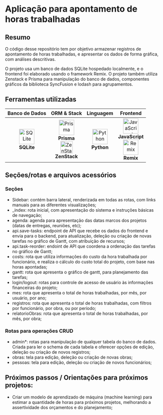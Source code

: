 # Aplicação para apontamento de horas trabalhadas


## Resumo

O código desse repositório tem por objetivo armazenar registros de apontamento de horas trabalhadas, e apresentar os dados de forma gráfica, com análises descritivas.

O projeto usa um banco de dados SQLite hospedado localmente, e o frontend foi elaborado usando o framework Remix. O projeto também utiliza Zenstack e Prisma para manipulação do banco de dados, componentes gráficos da biblioteca SyncFusion e lodash para agrupamentos.

## Ferramentas utilizadas
| Banco de Dados | ORM & Stack | Linguagem | Frontend |
|:--------------:|:-----------:|:---------:|:--------:|
| <img src="https://cdn.jsdelivr.net/gh/devicons/devicon/icons/sqlite/sqlite-original.svg" alt="SQLite" width="50" /> <br> **SQLite** | <img src="https://raw.githubusercontent.com/prisma/prisma/main/docs/static/img/icons/prisma-logo.svg" alt="Prisma" width="50" /> <br> **Prisma** <br> <img src="https://raw.githubusercontent.com/zenstackhq/zenstack/main/packages/website/public/logo-icon.svg" alt="ZenStack" width="40" /> <br> **ZenStack** | <img src="https://cdn.jsdelivr.net/gh/devicons/devicon/icons/python/python-original.svg" alt="Python" width="50" /> <br> **Python** | <img src="https://cdn.jsdelivr.net/gh/devicons/devicon/icons/javascript/javascript-original.svg" alt="JavaScript" width="50" /> <br> **JavaScript** <br> <img src="https://raw.githubusercontent.com/remix-run/remix/main/.github/brand/logo.svg" alt="Remix" width="50" /> <br> **Remix** |

## Seções/rotas e arquivos acessórios
### Seções
* Sidebar: contém barra lateral, renderizada em todas as rotas, com links manuais para as diferentes visualizações;
* _index: rota inicial, com apresentação do sistema e instruções básicas de navegação;
* agenda: agenda para apresentação das datas marcos dos projetos (datas de entregas, reuniões, etc);  
* api.save-tasks: endpoint de API que recebe os dados do frontend e envia para o backend, para atualização, deleção ou criação de novas tarefas no gráfico de Gantt, com atribuição de recursos;  
* api.task-reorder: endoint de API que coordena a ordenação das tarefas no gráfico de Gantt;    
* costs: rota que utiliza informações do custo da hora trabalhada por funcionário, e realiza o cálculo do custo total do projeto, com base nas horas apontadas;  
* gantt: rota que apresenta o gráfico de gantt, para planejamento das tarefas;
* login/logout: rotas para controle de acesso de usuário às informações financeiras do projeto;  
* mes: rota que apresenta o total de horas trabalhadas, por mês, por usuário, por ano;
* registros: rota que apresenta o total de horas trabalhadas, com filtros por funcionário, por obra, ou por período;
* relatorioObras: rota que apresenta o total de horas trabalhadas, por mês, por obra;

### Rotas para operações CRUD
* admin*: rotas para manipulação de qualquer tabela do banco de dados. Criada para ler o schema de cada tabela e oferecer opções de edição, deleção ou criação de novos registros;
* obras: tela para edição, deleção ou criação de novas obras;
* pessoas: tela para edição, deleção ou criação de novos funcionários;


## Próximos passos / Orientações para próximos projetos: 
* Criar um modelo de aprendizado de máquina (machine learning) para estimar a quantidade de horas para próximos projetos, melhorando a assertividade dos orçamentos e do planejamento;
